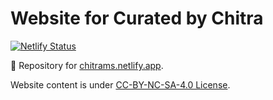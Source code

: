 # Website for Curated by Chitra

<!-- badges: start -->
[![Netlify Status](https://api.netlify.com/api/v1/badges/ed84becb-3bfa-4bdd-baf8-1eed8034c04e/deploy-status)](https://app.netlify.com/sites/chitrams/deploys)
<!-- badges: end -->

👋 Repository for [chitrams.netlify.app](https://chitrams.netlify.app/).

Website content is under [CC-BY-NC-SA-4.0 License](https://creativecommons.org/licenses/by-nc-sa/4.0/).
